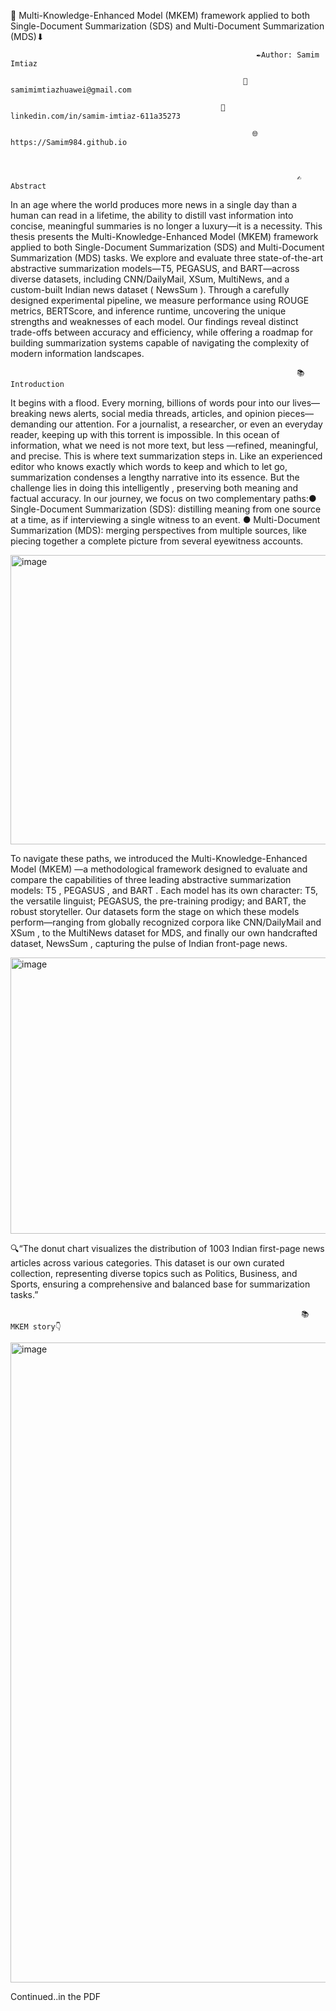 🧠 Multi-Knowledge-Enhanced Model (MKEM) framework applied to both Single-Document Summarization (SDS) and Multi-Document Summarization (MDS)⬇

                                                           ✒️Author: Samim Imtiaz

                                                        📩 samimimtiazhuawei@gmail.com 

                                                   🔗 linkedin.com/in/samim-imtiaz-611a35273

                                                          🌐 https://Samim984.github.io

                                                          

                                                                    ✍️Abstract

In an age where the world produces more news in a single day than a human can read in a lifetime, the ability to distill vast information into concise, meaningful summaries is no longer a luxury—it is a necessity. This thesis presents the Multi-Knowledge-Enhanced Model (MKEM) framework applied to both Single-Document Summarization (SDS) and Multi-Document Summarization (MDS) tasks. We explore and evaluate three state-of-the-art abstractive summarization models—T5, PEGASUS, and BART—across diverse datasets, including CNN/DailyMail, XSum, MultiNews, and a custom-built Indian news dataset ( NewsSum ). Through a carefully designed experimental pipeline, we measure performance using ROUGE metrics, BERTScore, and inference runtime, uncovering the unique strengths and weaknesses of each model. Our findings reveal distinct trade-offs between accuracy and efficiency, while offering a roadmap for building summarization systems capable of navigating the complexity of modern information landscapes.

                                                                    📚Introduction

It begins with a flood. Every morning, billions of words pour into our lives—breaking news alerts, social media threads, articles, and opinion pieces—demanding our attention. For a journalist, a researcher, or even an everyday reader, keeping up with this torrent is impossible. In this ocean of information, what we need is not more text, but less —refined, meaningful, and precise. This is where text summarization steps in. Like an experienced editor who knows exactly which words to keep and which to let go, summarization condenses a lengthy narrative into its essence. But the challenge lies in doing this intelligently , preserving both meaning and factual accuracy. In our journey, we focus on two complementary paths:● Single-Document Summarization (SDS): distilling meaning from one source at a time, as if interviewing a single witness to an event. ● Multi-Document Summarization (MDS): merging perspectives from multiple sources, like piecing together a complete picture from several eyewitness accounts.

<img width="590" height="463" alt="image" src="https://github.com/user-attachments/assets/3c3b9bd5-7d4d-4c41-ae40-5200f379728f" />

To navigate these paths, we introduced the Multi-Knowledge-Enhanced Model (MKEM) —a methodological framework designed to evaluate and compare the capabilities of three leading abstractive summarization models: T5 , PEGASUS , and BART . Each model has its own character: T5, the versatile linguist; PEGASUS, the pre-training prodigy; and BART, the robust storyteller. Our datasets form the stage on which these models perform—ranging from globally recognized corpora like CNN/DailyMail and XSum , to the MultiNews dataset for MDS, and finally our own handcrafted dataset, NewsSum , capturing the pulse of Indian front-page news.

<img width="692" height="442" alt="image" src="https://github.com/user-attachments/assets/0b6f8965-3a62-42fb-8aac-160793f8e864" />

🔍“The donut chart visualizes the distribution of 1003 Indian first-page news articles across various categories. This dataset is our own curated collection, representing diverse topics such as Politics, Business, and Sports, ensuring a comprehensive and balanced base for summarization tasks.”

                                                                     📚MKEM story👇

<img width="1536" height="1024" alt="image" src="https://github.com/user-attachments/assets/17c0bcb7-f732-4297-9e6d-e6040dcec4b1" />

Continued..in the PDF
